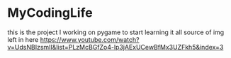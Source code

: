 # MyCodingLife
this is the project I working on pygame to start learning it
all source of img left in here https://www.youtube.com/watch?v=UdsNBIzsmlI&list=PLzMcBGfZo4-lp3jAExUCewBfMx3UZFkh5&index=3
